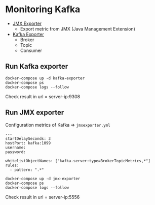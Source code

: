 # Monitoring Kafka

* [JMX Exporter](https://github.com/prometheus/jmx_exporter)
  * Export metric from JMX (Java Management Extension)
* [Kafka Exporter](https://github.com/danielqsj/kafka_exporter)
  * Broker
  * Topic
  * Consumer

## Run Kafka exporter
```
docker-compose up -d kafka-exporter
docker-compose ps
docker-compose logs --follow
```

Check result in url = server-ip:9308

## Run JMX exporter

Configuration metrics of Kafka => `jmxexporter.yml`
```
---
startDelaySeconds: 3
hostPort: kafka:1099
username:
password:

whitelistObjectNames: ["kafka.server:type=BrokerTopicMetrics,*"]
rules:
  - pattern: ".*"
```

```
docker-compose up -d jmx-exporter
docker-compose ps
docker-compose logs --follow
```

Check result in url = server-ip:5556
